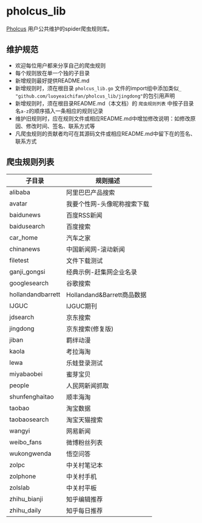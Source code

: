 # pholcus_lib

[Pholcus](https://github.com/luoyeaichifan/pholcus) 用户公共维护的spider爬虫规则库。

## 维护规范

- 欢迎每位用户都来分享自己的爬虫规则
- 每个规则放在单一个独的子目录
- 新增规则最好提供README.md
- 新增规则时，须在根目录 `pholcus_lib.go` 文件的import组中添加类似`_ "github.com/luoyeaichifan/pholcus_lib/jingdong"`的包引用声明
- 新增规则时，须在根目录README.md（本文档）的 `爬虫规则列表` 中按子目录名`a-z`的顺序插入一条相应的规则记录
- 维护旧规则时，应在规则文件或相应README.md中增加修改说明：如修改原因、修改时间、签名、联系方式等
- 凡爬虫规则的贡献者均可在其源码文件或相应README.md中留下在的签名、联系方式


## 爬虫规则列表

|子目录|规则描述|
|---|---|
|alibaba|阿里巴巴产品搜索|
|avatar|我要个性网-头像昵称搜索下载|
|baidunews|百度RSS新闻|
|baidusearch|百度搜索|
|car_home|汽车之家|
|chinanews|中国新闻网-滚动新闻|
|filetest|文件下载测试|
|ganji_gongsi|经典示例-赶集网企业名录|
|googlesearch|谷歌搜索|
|hollandandbarrett|Hollandand&Barrett商品数据|
|IJGUC|IJGUC期刊|
|jdsearch|京东搜索|
|jingdong|京东搜索(修复版)|
|jiban|羁绊动漫|
|kaola|考拉海淘|
|lewa|乐蛙登录测试|
|miyabaobei|蜜芽宝贝|
|people|人民网新闻抓取|
|shunfenghaitao|顺丰海淘|
|taobao|淘宝数据|
|taobaosearch|淘宝天猫搜索|
|wangyi|网易新闻|
|weibo_fans|微博粉丝列表|
|wukongwenda|悟空问答|
|zolpc|中关村笔记本|
|zolphone|中关村手机|
|zolslab|中关村平板|
|zhihu_bianji|知乎编辑推荐|
|zhihu_daily|知乎每日推荐|
